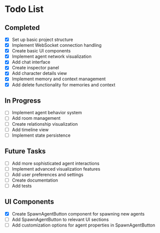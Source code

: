 # Todo List

## Completed
- [x] Set up basic project structure
- [x] Implement WebSocket connection handling
- [x] Create basic UI components
- [x] Implement agent network visualization
- [x] Add chat interface
- [x] Create inspector panel
- [x] Add character details view
- [x] Implement memory and context management
- [x] Add delete functionality for memories and context

## In Progress
- [ ] Implement agent behavior system
- [ ] Add room management
- [ ] Create relationship visualization
- [ ] Add timeline view
- [ ] Implement state persistence

## Future Tasks
- [ ] Add more sophisticated agent interactions
- [ ] Implement advanced visualization features
- [ ] Add user preferences and settings
- [ ] Create documentation
- [ ] Add tests

## UI Components
- [x] Create SpawnAgentButton component for spawning new agents
- [ ] Add SpawnAgentButton to relevant UI sections
- [ ] Add customization options for agent properties in SpawnAgentButton

